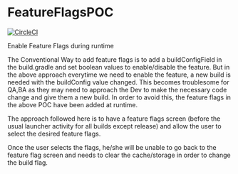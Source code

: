 # FeatureFlagsPOC
[![CircleCI](https://circleci.com/gh/sgbcoder/FeatureFlagsPOC/tree/master.svg?style=svg)](https://circleci.com/gh/sgbcoder/FeatureFlagsPOC/tree/master)

Enable Feature Flags during runtime

The Conventional Way to add feature flags is to add a buildConfigField in the build.gradle and set boolean values to enable/disable the feature.
But in the above approach everytime we need to enable the feature, a new build is needed with the buildConfig value changed.
This becomes troublesome for QA,BA as they may need to approach the Dev to make the necessary code change and give them a new build.
In order to avoid this, the feature flags in the above POC have been added at runtime.

The approach followed here is to have a feature flags screen (before the usual launcher activity for all builds except release)
and allow the user to select the desired feature flags.

Once the user selects the flags, he/she will be unable to go back to the feature flag screen and needs to clear the cache/storage in order to change the build flag.
